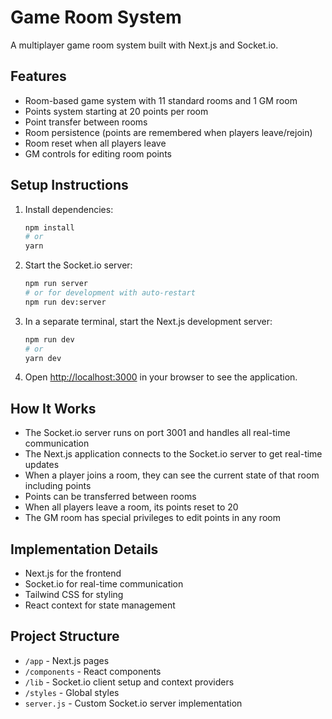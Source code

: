 # Game Room System

A multiplayer game room system built with Next.js and Socket.io.

## Features

- Room-based game system with 11 standard rooms and 1 GM room
- Points system starting at 20 points per room
- Point transfer between rooms
- Room persistence (points are remembered when players leave/rejoin)
- Room reset when all players leave
- GM controls for editing room points

## Setup Instructions

1. Install dependencies:
   ```bash
   npm install
   # or
   yarn
   ```

2. Start the Socket.io server:
   ```bash
   npm run server
   # or for development with auto-restart
   npm run dev:server
   ```

3. In a separate terminal, start the Next.js development server:
   ```bash
   npm run dev
   # or
   yarn dev
   ```

4. Open [http://localhost:3000](http://localhost:3000) in your browser to see the application.

## How It Works

- The Socket.io server runs on port 3001 and handles all real-time communication
- The Next.js application connects to the Socket.io server to get real-time updates
- When a player joins a room, they can see the current state of that room including points
- Points can be transferred between rooms
- When all players leave a room, its points reset to 20
- The GM room has special privileges to edit points in any room

## Implementation Details

- Next.js for the frontend
- Socket.io for real-time communication
- Tailwind CSS for styling
- React context for state management

## Project Structure

- `/app` - Next.js pages
- `/components` - React components
- `/lib` - Socket.io client setup and context providers
- `/styles` - Global styles
- `server.js` - Custom Socket.io server implementation 